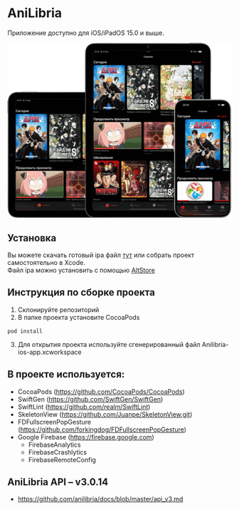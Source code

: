 # AniLibria

Приложение доступно для iOS/iPadOS 15.0 и выше.

![gif](https://github.com/MNasybullin/README-Helper/blob/anilibria/dark-light.gif)

## Установка
Вы можете скачать готовый ipa файл [тут](https://github.com/MNasybullin/Anilibria-ios-app/releases) или собрать проект самостоятельно в Xcode.  
Файл ipa можно установить с помощью [AltStore](https://altstore.io)

## Инструкция по сборке проекта
1) Склонируйте репозиторий
2) В папке проекта установите CocoaPods
```
pod install
```
3) Для открытия проекта используйте сгенерированный файл Anilibria-ios-app.xcworkspace

## В проекте используется:
- CocoaPods (https://github.com/CocoaPods/CocoaPods)
- SwiftGen (https://github.com/SwiftGen/SwiftGen)
- SwiftLint (https://github.com/realm/SwiftLint)
- SkeletonView (https://github.com/Juanpe/SkeletonView.git)
- FDFullscreenPopGesture (https://github.com/forkingdog/FDFullscreenPopGesture)
- Google Firebase (https://firebase.google.com)
    - FirebaseAnalytics
    - FirebaseCrashlytics
    - FirebaseRemoteConfig

## AniLibria API – v3.0.14
- https://github.com/anilibria/docs/blob/master/api_v3.md
